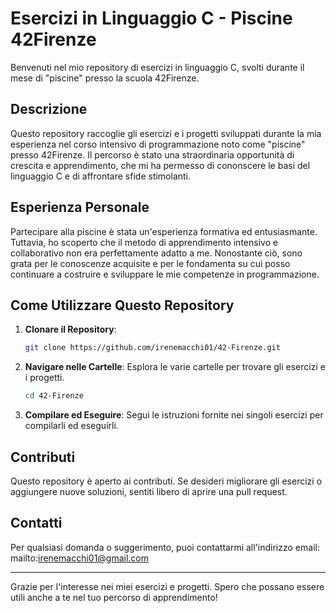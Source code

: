 # Esercizi in Linguaggio C - Piscine 42Firenze

Benvenuti nel mio repository di esercizi in linguaggio C, svolti durante il mese di "piscine" presso la scuola 42Firenze.

## Descrizione

Questo repository raccoglie gli esercizi e i progetti sviluppati durante la mia esperienza nel corso intensivo di programmazione noto come "piscine" presso 42Firenze. Il percorso è stato una straordinaria opportunità di crescita e apprendimento, che mi ha permesso di cononscere le basi del linguaggio C e di affrontare sfide stimolanti.

## Esperienza Personale

Partecipare alla piscine è stata un'esperienza formativa ed entusiasmante. Tuttavia, ho scoperto che il metodo di apprendimento intensivo e collaborativo non era perfettamente adatto a me. Nonostante ciò, sono grata per le conoscenze acquisite e per le fondamenta su cui posso continuare a costruire e sviluppare le mie competenze in programmazione.

## Come Utilizzare Questo Repository

1. **Clonare il Repository**:
    ```bash
    git clone https://github.com/irenemacchi01/42-Firenze.git
    ```

2. **Navigare nelle Cartelle**: Esplora le varie cartelle per trovare gli esercizi e i progetti.
    ```bash
    cd 42-Firenze
    ```

3. **Compilare ed Eseguire**: Segui le istruzioni fornite nei singoli esercizi per compilarli ed eseguirli.

## Contributi

Questo repository è aperto ai contributi. Se desideri migliorare gli esercizi o aggiungere nuove soluzioni, sentiti libero di aprire una pull request.

## Contatti

Per qualsiasi domanda o suggerimento, puoi contattarmi all'indirizzo email: mailto:irenemacchi01@gmail.com

---

Grazie per l'interesse nei miei esercizi e progetti. Spero che possano essere utili anche a te nel tuo percorso di apprendimento!
